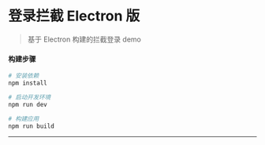 # 登录拦截 Electron 版

> 基于 Electron 构建的拦截登录 demo

#### 构建步骤

``` bash
# 安装依赖
npm install

# 启动开发环境
npm run dev

# 构建应用
npm run build
```

---
